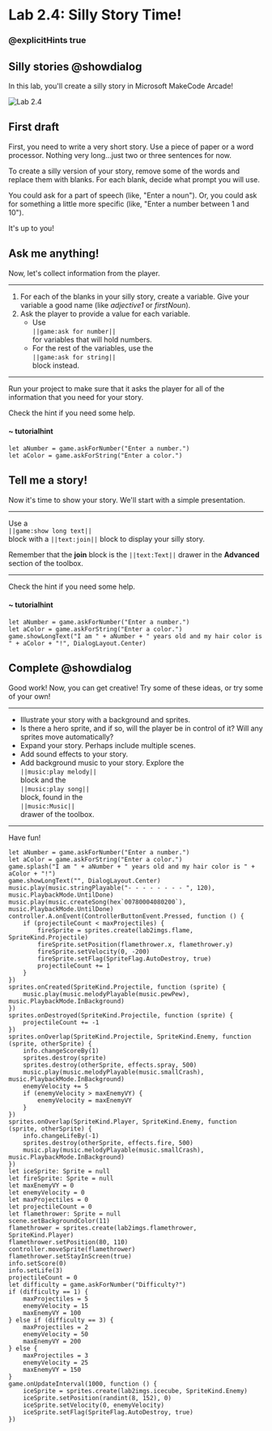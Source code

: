 # Lab 2.4: Silly Story Time!
### @explicitHints true

## Silly stories @showdialog

In this lab, you'll create a silly story in Microsoft MakeCode Arcade!

![Lab 2.4](https://arcade.makecode.com/api/_6YYL5gDzd48J/thumb)

## First draft

First, you need to write a very short story. Use a piece of paper or a word processor.
Nothing very long...just two or three sentences for now.

To create a silly version of your story, remove some of the words
and replace them with blanks.
For each blank, decide what prompt you will use.

You could ask for a part of speech (like, "Enter a noun").
Or, you could ask for something a little more specific
(like, "Enter a number between 1 and 10").

It's up to you!


## Ask me anything!

Now, let's collect information from the player.

---


1.   For each of the blanks in your silly story, create a variable.
Give your variable a good name (like *adjective1* or *firstNoun*).
1.   Ask the player to provide a value for each variable.
     -    Use <br/>
     ``||game:ask for number||`` <br/>
     for variables that will hold numbers.
     -    For the rest of the variables, use the <br/>
     ``||game:ask for string||``  
     block instead.

---


Run your project to make sure that it asks the player for all of the
information that you need for your story.

Check the hint if you need some help.

#### ~ tutorialhint

```blocks
let aNumber = game.askForNumber("Enter a number.")
let aColor = game.askForString("Enter a color.")
```

## Tell me a story!

Now it's time to show your story. We'll start with a simple presentation.

---


Use a <br/>
``||game:show long text||`` <br/>
block with a ``||text:join||`` block
to display your silly story.

Remember that the **join** block is the ``||text:Text||`` drawer in the
**Advanced** section of the toolbox.

---


Check the hint if you need some help.

#### ~ tutorialhint

```blocks
let aNumber = game.askForNumber("Enter a number.")
let aColor = game.askForString("Enter a color.")
game.showLongText("I am " + aNumber + " years old and my hair color is " + aColor + "!", DialogLayout.Center)
```

## Complete @showdialog

Good work! Now, you can get creative! Try some of these ideas, or try some of your own!

---


-    Illustrate your story with a background and sprites.
-    Is there a hero sprite, and if so, will the player be in control of it? Will any sprites move automatically?
-    Expand your story. Perhaps include multiple scenes.
-    Add sound effects to your story.
-    Add background music to your story. Explore the <br/>
     ``||music:play melody||`` <br/>
     block and the <br/>
     ``||music:play song||`` <br/>
     block, found in the <br/>
     ``||music:Music||`` <br/>
     drawer of the toolbox.

---

Have fun!



```ghost
let aNumber = game.askForNumber("Enter a number.")
let aColor = game.askForString("Enter a color.")
game.splash("I am " + aNumber + " years old and my hair color is " + aColor + "!")
game.showLongText("", DialogLayout.Center)
music.play(music.stringPlayable("- - - - - - - - ", 120), music.PlaybackMode.UntilDone)
music.play(music.createSong(hex`00780004080200`), music.PlaybackMode.UntilDone)
controller.A.onEvent(ControllerButtonEvent.Pressed, function () {
    if (projectileCount < maxProjectiles) {
        fireSprite = sprites.create(lab2imgs.flame, SpriteKind.Projectile)
        fireSprite.setPosition(flamethrower.x, flamethrower.y)
        fireSprite.setVelocity(0, -200)
        fireSprite.setFlag(SpriteFlag.AutoDestroy, true)
        projectileCount += 1
    }
})
sprites.onCreated(SpriteKind.Projectile, function (sprite) {
    music.play(music.melodyPlayable(music.pewPew), music.PlaybackMode.InBackground)
})
sprites.onDestroyed(SpriteKind.Projectile, function (sprite) {
    projectileCount += -1
})
sprites.onOverlap(SpriteKind.Projectile, SpriteKind.Enemy, function (sprite, otherSprite) {
    info.changeScoreBy(1)
    sprites.destroy(sprite)
    sprites.destroy(otherSprite, effects.spray, 500)
    music.play(music.melodyPlayable(music.smallCrash), music.PlaybackMode.InBackground)
    enemyVelocity += 5
    if (enemyVelocity > maxEnemyVY) {
        enemyVelocity = maxEnemyVY
    }
})
sprites.onOverlap(SpriteKind.Player, SpriteKind.Enemy, function (sprite, otherSprite) {
    info.changeLifeBy(-1)
    sprites.destroy(otherSprite, effects.fire, 500)
    music.play(music.melodyPlayable(music.smallCrash), music.PlaybackMode.InBackground)
})
let iceSprite: Sprite = null
let fireSprite: Sprite = null
let maxEnemyVY = 0
let enemyVelocity = 0
let maxProjectiles = 0
let projectileCount = 0
let flamethrower: Sprite = null
scene.setBackgroundColor(11)
flamethrower = sprites.create(lab2imgs.flamethrower, SpriteKind.Player)
flamethrower.setPosition(80, 110)
controller.moveSprite(flamethrower)
flamethrower.setStayInScreen(true)
info.setScore(0)
info.setLife(3)
projectileCount = 0
let difficulty = game.askForNumber("Difficulty?")
if (difficulty == 1) {
    maxProjectiles = 5
    enemyVelocity = 15
    maxEnemyVY = 100
} else if (difficulty == 3) {
    maxProjectiles = 2
    enemyVelocity = 50
    maxEnemyVY = 200
} else {
    maxProjectiles = 3
    enemyVelocity = 25
    maxEnemyVY = 150
}
game.onUpdateInterval(1000, function () {
    iceSprite = sprites.create(lab2imgs.icecube, SpriteKind.Enemy)
    iceSprite.setPosition(randint(8, 152), 0)
    iceSprite.setVelocity(0, enemyVelocity)
    iceSprite.setFlag(SpriteFlag.AutoDestroy, true)
})
```
